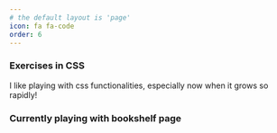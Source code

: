 ```yaml
---
# the default layout is 'page'
icon: fa fa-code
order: 6
---
```



<H3>Exercises in CSS</H3>
I like playing with css functionalities, especially now when it grows so rapidly!<br>



<h3>Currently playing with bookshelf page</h3>